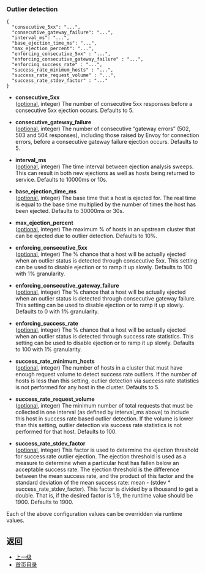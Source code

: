 ### Outlier detection
```
{
  "consecutive_5xx": "...",
  "consecutive_gateway_failure": "...",
  "interval_ms": "...",
  "base_ejection_time_ms": "...",
  "max_ejection_percent": "...",
  "enforcing_consecutive_5xx" : "...",
  "enforcing_consecutive_gateway_failure" : "...",
  "enforcing_success_rate" : "...",
  "success_rate_minimum_hosts" : "...",
  "success_rate_request_volume" : "...",
  "success_rate_stdev_factor" : "..."
}
```
- **consecutive_5xx**</br>
	([optional](#), integer) The number of consecutive 5xx responses before a consecutive 5xx ejection occurs. Defaults to 5.

- **consecutive_gateway_failure**</br>
	([optional](#), integer) The number of consecutive “gateway errors” (502, 503 and 504 responses), including those raised by Envoy for connection errors, before a consecutive gateway failure ejection occurs. Defaults to 5.

- **interval_ms**</br>
	([optional](#), integer) The time interval between ejection analysis sweeps. This can result in both new ejections as well as hosts being returned to service. Defaults to 10000ms or 10s.

- **base_ejection_time_ms**</br>
	([optional](#), integer) The base time that a host is ejected for. The real time is equal to the base time multiplied by the number of times the host has been ejected. Defaults to 30000ms or 30s.

- **max_ejection_percent**</br>
	([optional](#), integer) The maximum % of hosts in an upstream cluster that can be ejected due to outlier detection. Defaults to 10%.

- **enforcing_consecutive_5xx**</br>
	([optional](#), integer) The % chance that a host will be actually ejected when an outlier status is detected through consecutive 5xx. This setting can be used to disable ejection or to ramp it up slowly. Defaults to 100 with 1% granularity.

- **enforcing_consecutive_gateway_failure**</br>
	([optional](#), integer) The % chance that a host will be actually ejected when an outlier status is detected through consecutive gateway failure. This setting can be used to disable ejection or to ramp it up slowly. Defaults to 0 with 1% granularity.

- **enforcing_success_rate**</br>
	([optional](#), integer) The % chance that a host will be actually ejected when an outlier status is detected through success rate statistics. This setting can be used to disable ejection or to ramp it up slowly. Defaults to 100 with 1% granularity.

- **success_rate_minimum_hosts**</br>
	([optional](#), integer) The number of hosts in a cluster that must have enough request volume to detect success rate outliers. If the number of hosts is less than this setting, outlier detection via success rate statistics is not performed for any host in the cluster. Defaults to 5.

- **success_rate_request_volume**</br>
	([optional](#), integer) The minimum number of total requests that must be collected in one interval (as defined by interval_ms above) to include this host in success rate based outlier detection. If the volume is lower than this setting, outlier detection via success rate statistics is not performed for that host. Defaults to 100.

- **success_rate_stdev_factor**</br>
	([optional](#), integer) This factor is used to determine the ejection threshold for success rate outlier ejection. The ejection threshold is used as a measure to determine when a particular host has fallen below an acceptable success rate. The ejection threshold is the difference between the mean success rate, and the product of this factor and the standard deviation of the mean success rate: mean - (stdev * success_rate_stdev_factor). This factor is divided by a thousand to get a double. That is, if the desired factor is 1.9, the runtime value should be 1900. Defaults to 1900.

Each of the above configuration values can be overridden via runtime values.


## 返回
- [上一级](../Cluster.md)
- [首页目录](../../../README.md)